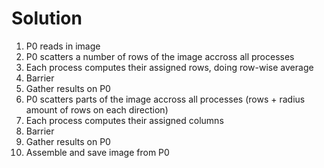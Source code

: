 # Solution
1. P0 reads in image
2. P0 scatters a number of rows of the image accross all processes
3. Each process computes their assigned rows, doing row-wise average
4. Barrier
5. Gather results on P0
6. P0 scatters parts of the image accross all processes (rows + radius amount of rows on each direction)
7. Each process computes their assigned columns
8. Barrier
9. Gather results on P0
10. Assemble and save image from P0